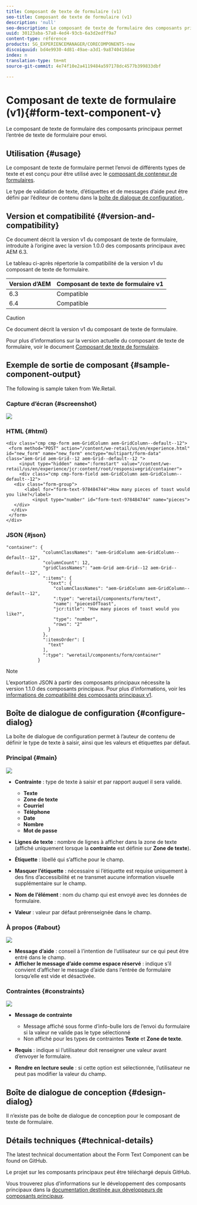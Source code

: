 ```yaml
---
title: Composant de texte de formulaire (v1)
seo-title: Composant de texte de formulaire (v1)
description: 'null'
seo-description: Le composant de texte de formulaire des composants principaux permet l’entrée de texte de formulaire pour envoi.
uuid: 30123aba-57a8-4ed4-93cb-6a3d2edff9a7
content-type: référence
products: SG_EXPERIENCEMANAGER/CORECOMPONENTS-new
discoiquuid: bd4e9930-4d81-49ae-a3d1-9a8740418dae
index: n
translation-type: tm+mt
source-git-commit: 4e74f10e2a4119484a597178dc4577b399833dbf

---
```



# Composant de texte de formulaire (v1){#form-text-component-v}

Le composant de texte de formulaire des composants principaux permet l’entrée de texte de formulaire pour envoi.

## Utilisation {#usage}

Le composant de texte de formulaire permet l’envoi de différents types de texte et est conçu pour être utilisé avec le [composant de conteneur de formulaires](form-container.md).

Le type de validation de texte, d’étiquettes et de messages d’aide peut être défini par l’éditeur de contenu dans la [boîte de dialogue de configuration ](form-text-v1.md#main-pars_title).

## Version et compatibilité {#version-and-compatibility}

Ce document décrit la version v1 du composant de texte de formulaire, introduite à l’origine avec la version 1.0.0 des composants principaux avec AEM 6.3.

Le tableau ci-après répertorie la compatibilité de la version v1 du composant de texte de formulaire.

| Version d’AEM | Composant de texte de formulaire v1 |
|--- |--- |
| 6.3 | Compatible |
| 6.4 | Compatible |

>[!CAUTION]
>
>Ce document décrit la version v1 du composant de texte de formulaire.
>
>Pour plus d’informations sur la version actuelle du composant de texte de formulaire, voir le document [Composant de texte de formulaire](form-text.md).

## Exemple de sortie de composant {#sample-component-output}

The following is sample taken from We.Retail.[](https://helpx.adobe.com/experience-manager/6-4/sites/developing/using/we-retail.html)

### Capture d’écran {#screenshot}

![](assets/chlimage_1-22.png)

### HTML {#html}

```
<div class="cmp cmp-form aem-GridColumn aem-GridColumn--default--12">
 <form method="POST" action="/content/we-retail/us/en/experience.html" id="new_form" name="new_form" enctype="multipart/form-data" class="aem-Grid aem-Grid--12 aem-Grid--default--12 ">
     <input type="hidden" name=":formstart" value="/content/we-retail/us/en/experience/jcr:content/root/responsivegrid/container">
     <div class="cmp cmp-form-field aem-GridColumn aem-GridColumn--default--12">
   <div class="form-group">
       <label for="form-text-978484744">How many pieces of toast would you like?</label>
          <input type="number" id="form-text-978484744" name="pieces">
   </div>
  </div>
 </form>
</div>
```

### JSON {#json}

```
"container": {
              "columnClassNames": "aem-GridColumn aem-GridColumn--default--12",
              "columnCount": 12,
              "gridClassNames": "aem-Grid aem-Grid--12 aem-Grid--default--12",
              ":items": {
                "text": {
                  "columnClassNames": "aem-GridColumn aem-GridColumn--default--12",
                  ":type": "weretail/components/form/text",
                  "name": "piecesOfToast",
                  "jcr:title": "How many pieces of toast would you like?",
                  "type": "number",
                  "rows": "2"
                }
              },
              ":itemsOrder": [
                "text"
              ],
              ":type": "weretail/components/form/container"
            }
```

>[!NOTE]
>
>L’exportation JSON à partir des composants principaux nécessite la version 1.1.0 des composants principaux. Pour plus d’informations, voir les [informations de compatibilité des composants principaux v1](versions.md#main-pars_title_236368006).

## Boîte de dialogue de configuration {#configure-dialog}

La boîte de dialogue de configuration permet à l’auteur de contenu de définir le type de texte à saisir, ainsi que les valeurs et étiquettes par défaut.

### Principal {#main}

![](assets/chlimage_1-23.png)

* **Contrainte** : type de texte à saisir et par rapport auquel il sera validé.

   * **Texte**
   * **Zone de texte**
   * **Courriel**
   * **Téléphone**
   * **Date**
   * **Nombre**
   * **Mot de passe**

* **Lignes de texte** : nombre de lignes à afficher dans la zone de texte (affiché uniquement lorsque la **contrainte** est définie sur **Zone de texte**).

* **Étiquette** : libellé qui s’affiche pour le champ.
* **Masquer l’étiquette** : nécessaire si l’étiquette est requise uniquement à des fins d’accessibilité et ne transmet aucune information visuelle supplémentaire sur le champ.
* **Nom de l’élément** : nom du champ qui est envoyé avec les données de formulaire.
* **Valeur** : valeur par défaut prérenseignée dans le champ.

### À propos {#about}

![](assets/chlimage_1-24.png)

* **Message d’aide** : conseil à l’intention de l’utilisateur sur ce qui peut être entré dans le champ.
* **Afficher le message d’aide comme espace réservé** : indique s’il convient d’afficher le message d’aide dans l’entrée de formulaire lorsqu’elle est vide et désactivée.

### Contraintes {#constraints}

![](assets/chlimage_1-25.png)

* **Message de contrainte**

   * Message affiché sous forme d’info-bulle lors de l’envoi du formulaire si la valeur ne valide pas le type sélectionné
   * Non affiché pour les types de contraintes **Texte** et **Zone de texte**.

* **Requis** : indique si l’utilisateur doit renseigner une valeur avant d’envoyer le formulaire.
* **Rendre en lecture seule** : si cette option est sélectionnée, l’utilisateur ne peut pas modifier la valeur du champ.

## Boîte de dialogue de conception {#design-dialog}

Il n’existe pas de boîte de dialogue de conception pour le composant de texte de formulaire.

## Détails techniques {#technical-details}

The latest technical documentation about the Form Text Component can be found on GitHub.[](https://github.com/adobe/aem-core-wcm-components/tree/master/content/src/content/jcr_root/apps/core/wcm/components/form/text/v1/text)

Le projet sur les composants principaux peut être téléchargé depuis GitHub.

Vous trouverez plus d’informations sur le développement des composants principaux dans la [documentation destinée aux développeurs de composants principaux](developing.md).
